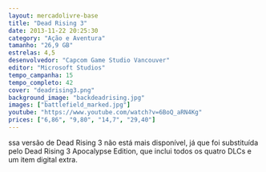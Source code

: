 ```yaml
---
layout: mercadolivre-base
title: "Dead Rising 3"
date: 2013-11-22 20:25:30
category: "Ação e Aventura"
tamanho: "26,9 GB"
estrelas: 4,5
desenvolvedor: "Capcom Game Studio Vancouver"
editor: "Microsoft Studios"
tempo_campanha: 15
tempo_completo: 42
cover: "deadrising3.png"
background_image: "backdeadrising.jpg"
images: ["battlefield_marked.jpg"]
youtube: "https://www.youtube.com/watch?v=6BoQ_aRN4Kg"
prices: ["6,86", "9,80", "14,7", "29,40"]
---
```


ssa versão de Dead Rising 3 não está mais disponível, já que foi substituída pelo Dead Rising 3 Apocalypse Edition, que inclui todos os quatro DLCs e um item digital extra.
